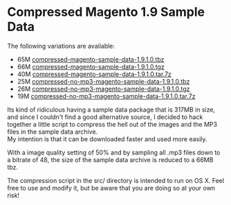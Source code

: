 # Compressed Magento 1.9 Sample Data

The following variations are available:

* 65M [compressed-magento-sample-data-1.9.1.0.tbz](https://raw.githubusercontent.com/Vinai/compressed-magento-sample-data/master/compressed-magento-sample-data-1.9.1.0.tbz)
* 66M [compressed-magento-sample-data-1.9.1.0.tgz](https://raw.githubusercontent.com/Vinai/compressed-magento-sample-data/master/compressed-magento-sample-data-1.9.1.0.tgz)
* 40M [compressed-magento-sample-data-1.9.1.0.tar.7z](https://raw.githubusercontent.com/Vinai/compressed-magento-sample-data/master/compressed-magento-sample-data-1.9.1.0.tar.7z)
* 25M [compressed-no-mp3-magento-sample-data-1.9.1.0.tbz](https://raw.githubusercontent.com/Vinai/compressed-magento-sample-data/master/compressed-no-mp3-magento-sample-data-1.9.1.0.tbz)
* 26M [compressed-no-mp3-magento-sample-data-1.9.1.0.tgz](https://raw.githubusercontent.com/Vinai/compressed-magento-sample-data/master/compressed-no-mp3-magento-sample-data-1.9.1.0.tgz)
* 19M [compressed-no-mp3-magento-sample-data-1.9.1.0.tar.7z](https://raw.githubusercontent.com/Vinai/compressed-magento-sample-data/master/compressed-no-mp3-magento-sample-data-1.9.1.0.tar.7z)

Its kind of ridiculous having a sample data package that is 317MB in size, and since I couldn't find
a good alternative source, I decided to hack together a little script to compress the hell out of the images and the MP3 files
in the sample data archive.  
My intention is that it can be downloaded faster and used more easily.

With a image quality setting of 50% and by sampling all .mp3 files down to a bitrate of 48, the size of the sample data archive is reduced to a 66MB tbz.

The compression script in the src/ directory is intended to run on OS X. Feel free to use and modify it, but be aware that you are doing so at your own risk!

